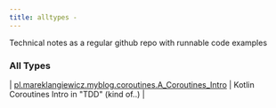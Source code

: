 ```yaml
---
title: alltypes - 
---
```


Technical notes as a regular github repo with runnable code examples

### All Types

| [pl.mareklangiewicz.myblog.coroutines.A_Coroutines_Intro](../pl.mareklangiewicz.myblog.coroutines/-a_-coroutines_-intro/index.md) | Kotlin Coroutines Intro in "TDD" (kind of..) |

